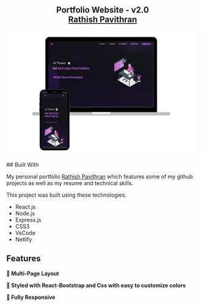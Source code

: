 <h2 align="center">
  Portfolio Website - v2.0<br/>
  <a href="[Portfolio](https://rathishpavithran-portfolio.netlify.app)" target="_blank">Rathish Pavithran</a>
</h2>
<div align="center">
  <img alt="Demo" src="./Images/readme-img1.png" />
</div>

<br/>
## Built With

My personal portfolio <a href="https://rathishpavithran-portfolio.netlify.app" target="_blank">Rathish Pavithran</a> which features some of my github projects as well as my resume and technical skills.<br/>

This project was built using these technologies.

- React.js
- Node.js
- Express.js
- CSS3
- VsCode
- Netlify

## Features

**📖 Multi-Page Layout**

**🎨 Styled with React-Bootstrap and Css with easy to customize colors**

**📱 Fully Responsive**
